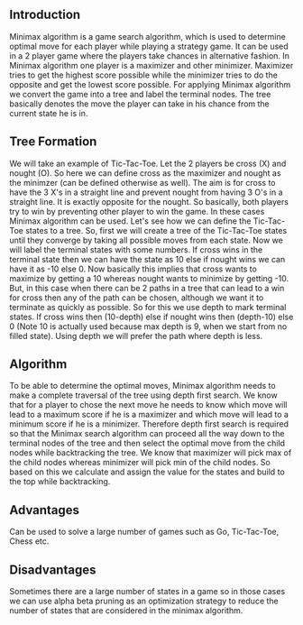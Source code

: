 ## Introduction

Minimax algorithm is a game search algorithm, which is used to determine optimal move for each player while playing a strategy game. It can be used in a 2 player game where the players take chances in alternative fashion. In Minimax algorithm one player is a maximizer and other minimizer. Maximizer tries to get the highest score possible while the minimizer tries to do the opposite and get the lowest score possible. For applying Minimax algorithm we convert the game into a tree and label the terminal nodes. The tree basically denotes the move the player can take in his chance from the current state he is in.

## Tree Formation

We will take an example of Tic-Tac-Toe. Let the 2 players be cross (X) and nought (O). So here we can define cross as the maximizer and nought as the minimzer (can be defined otherwise as well). The aim is for cross to have the 3 X's in a straight line and prevent nought from having 3 O's in a straight line. It is exactly opposite for the nought. So basically, both players try to win by preventing other player to win the game. In these cases Minimax algorithm can be used. Let's see how we can define the Tic-Tac-Toe states to a tree. So, first we will create a tree of the Tic-Tac-Toe states until they converge by taking all possible moves from each state. Now we will label the terminal states with some numbers. If cross wins in the terminal state then we can have the state as 10 else if nought wins we can have it as -10 else 0. Now basically this implies that cross wants to maximize by getting a 10 whereas nought wants to minimize by getting -10. But, in this case when there can be 2 paths in a tree that can lead to a win for cross then any of the path can be chosen, although we want it to terminate as quickly as possible. So for this we use depth to mark terminal states. If cross wins then (10-depth) else if nought wins then (depth-10) else 0 (Note 10 is actually used because max depth is 9, when we start from no filled state). Using depth we will prefer the path where depth is less.

## Algorithm

To be able to determine the optimal moves, Minimax algorithm needs to make a complete traversal of the tree using depth first search. We know that for a player to chose the next move he needs to know which move will lead to a maximum score if he is a maximizer and which move will lead to a minimum score if he is a minimizer. Therefore depth first search is required so that the Minimax search algorithm can proceed all the way down to the terminal nodes of the tree and then select the optimal move from the child nodes while backtracking the tree. We know that maximizer will pick max of the child nodes whereas minimizer will pick min of the child nodes. So based on this we calculate and assign the value for the states and build to the top while backtracking.

## Advantages 

Can be used to solve a large number of games such as Go, Tic-Tac-Toe, Chess etc.

## Disadvantages

Sometimes there are a large number of states in a game so in those cases we can use alpha beta pruning as an optimization strategy to reduce the number of states that are considered in the minimax algorithm.
